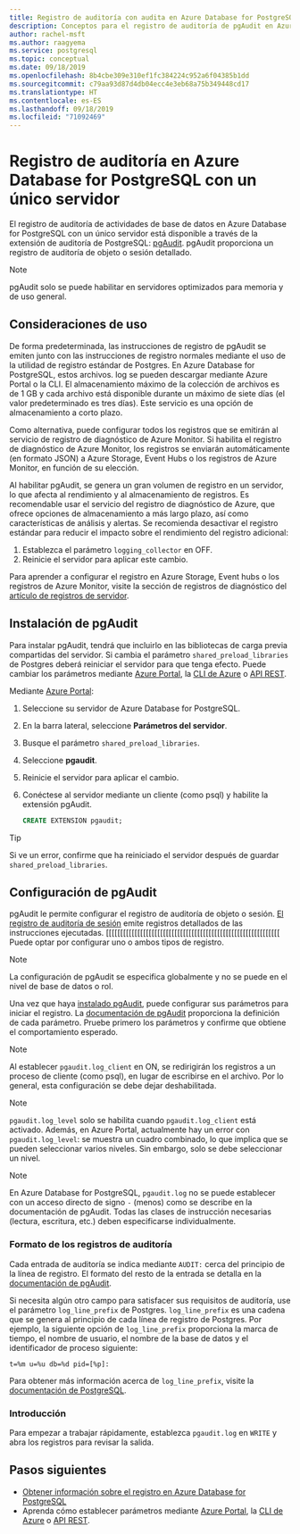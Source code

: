 ```yaml
---
title: Registro de auditoría con audita en Azure Database for PostgreSQL con un único servidor
description: Conceptos para el registro de auditoría de pgAudit en Azure Database for PostgreSQL con un único servidor.
author: rachel-msft
ms.author: raagyema
ms.service: postgresql
ms.topic: conceptual
ms.date: 09/18/2019
ms.openlocfilehash: 8b4cbe309e310ef1fc384224c952a6f04385b1dd
ms.sourcegitcommit: c79aa93d87d4db04ecc4e3eb68a75b349448cd17
ms.translationtype: HT
ms.contentlocale: es-ES
ms.lasthandoff: 09/18/2019
ms.locfileid: "71092469"
---
```

# <a name="audit-logging-in-azure-database-for-postgresql---single-server"></a>Registro de auditoría en Azure Database for PostgreSQL con un único servidor

El registro de auditoría de actividades de base de datos en Azure Database for PostgreSQL con un único servidor está disponible a través de la extensión de auditoría de PostgreSQL: [pgAudit](https://www.pgaudit.org/). pgAudit proporciona un registro de auditoría de objeto o sesión detallado.

> [!NOTE]
> pgAudit solo se puede habilitar en servidores optimizados para memoria y de uso general.

## <a name="usage-considerations"></a>Consideraciones de uso
De forma predeterminada, las instrucciones de registro de pgAudit se emiten junto con las instrucciones de registro normales mediante el uso de la utilidad de registro estándar de Postgres. En Azure Database for PostgreSQL, estos archivos. log se pueden descargar mediante Azure Portal o la CLI. El almacenamiento máximo de la colección de archivos es de 1 GB y cada archivo está disponible durante un máximo de siete días (el valor predeterminado es tres días). Este servicio es una opción de almacenamiento a corto plazo.

Como alternativa, puede configurar todos los registros que se emitirán al servicio de registro de diagnóstico de Azure Monitor. Si habilita el registro de diagnóstico de Azure Monitor, los registros se enviarán automáticamente (en formato JSON) a Azure Storage, Event Hubs o los registros de Azure Monitor, en función de su elección.

Al habilitar pgAudit, se genera un gran volumen de registro en un servidor, lo que afecta al rendimiento y al almacenamiento de registros. Es recomendable usar el servicio del registro de diagnóstico de Azure, que ofrece opciones de almacenamiento a más largo plazo, así como características de análisis y alertas. Se recomienda desactivar el registro estándar para reducir el impacto sobre el rendimiento del registro adicional:

   1. Establezca el parámetro `logging_collector` en OFF. 
   2. Reinicie el servidor para aplicar este cambio.

Para aprender a configurar el registro en Azure Storage, Event hubs o los registros de Azure Monitor, visite la sección de registros de diagnóstico del [artículo de registros de servidor](concepts-server-logs.md).

## <a name="installing-pgaudit"></a>Instalación de pgAudit

Para instalar pgAudit, tendrá que incluirlo en las bibliotecas de carga previa compartidas del servidor. Si cambia el parámetro `shared_preload_libraries` de Postgres deberá reiniciar el servidor para que tenga efecto. Puede cambiar los parámetros mediante [Azure Portal](howto-configure-server-parameters-using-portal.md), la [CLI de Azure](howto-configure-server-parameters-using-cli.md) o [API REST](/rest/api/postgresql/configurations/createorupdate).

Mediante [Azure Portal](https://portal.azure.com):

   1. Seleccione su servidor de Azure Database for PostgreSQL.
   2. En la barra lateral, seleccione **Parámetros del servidor**.
   3. Busque el parámetro `shared_preload_libraries`.
   4. Seleccione **pgaudit**.
   5. Reinicie el servidor para aplicar el cambio.

   6. Conéctese al servidor mediante un cliente (como psql) y habilite la extensión pgAudit.
      ```SQL
      CREATE EXTENSION pgaudit;
      ```

> [!TIP]
> Si ve un error, confirme que ha reiniciado el servidor después de guardar `shared_preload_libraries`.

## <a name="pgaudit-settings"></a>Configuración de pgAudit

pgAudit le permite configurar el registro de auditoría de objeto o sesión. [El registro de auditoría de sesión](https://github.com/pgaudit/pgaudit/blob/master/README.md#session-audit-logging) emite registros detallados de las instrucciones ejecutadas. [[[[[[[[[[[[[[[[[[[[[[[[[[[[[[[[[[[[[[[[[[[[[[[[[[[[[[[[[[[[[ Puede optar por configurar uno o ambos tipos de registro. 

> [!NOTE]
> La configuración de pgAudit se especifica globalmente y no se puede en el nivel de base de datos o rol.

Una vez que haya [instalado pgAudit](#installing-pgaudit), puede configurar sus parámetros para iniciar el registro. La [documentación de pgAudit](https://github.com/pgaudit/pgaudit/blob/master/README.md#settings) proporciona la definición de cada parámetro. Pruebe primero los parámetros y confirme que obtiene el comportamiento esperado.

> [!NOTE]
> Al establecer `pgaudit.log_client` en ON, se redirigirán los registros a un proceso de cliente (como psql), en lugar de escribirse en el archivo. Por lo general, esta configuración se debe dejar deshabilitada.

> [!NOTE]
> `pgaudit.log_level` solo se habilita cuando `pgaudit.log_client` está activado. Además, en Azure Portal, actualmente hay un error con `pgaudit.log_level`: se muestra un cuadro combinado, lo que implica que se pueden seleccionar varios niveles. Sin embargo, solo se debe seleccionar un nivel. 

> [!NOTE]
> En Azure Database for PostgreSQL, `pgaudit.log` no se puede establecer con un acceso directo de signo `-` (menos) como se describe en la documentación de pgAudit. Todas las clases de instrucción necesarias (lectura, escritura, etc.) deben especificarse individualmente.

### <a name="audit-log-format"></a>Formato de los registros de auditoría
Cada entrada de auditoría se indica mediante `AUDIT:` cerca del principio de la línea de registro. El formato del resto de la entrada se detalla en la [documentación de pgAudit](https://github.com/pgaudit/pgaudit/blob/master/README.md#format).

Si necesita algún otro campo para satisfacer sus requisitos de auditoría, use el parámetro `log_line_prefix` de Postgres. `log_line_prefix` es una cadena que se genera al principio de cada línea de registro de Postgres. Por ejemplo, la siguiente opción de `log_line_prefix` proporciona la marca de tiempo, el nombre de usuario, el nombre de la base de datos y el identificador de proceso siguiente:

```
t=%m u=%u db=%d pid=[%p]:
```

Para obtener más información acerca de `log_line_prefix`, visite la [documentación de PostgreSQL](https://www.postgresql.org/docs/current/runtime-config-logging.html#GUC-LOG-LINE-PREFIX).

### <a name="getting-started"></a>Introducción
Para empezar a trabajar rápidamente, establezca `pgaudit.log` en `WRITE` y abra los registros para revisar la salida. 


## <a name="next-steps"></a>Pasos siguientes
- [Obtener información sobre el registro en Azure Database for PostgreSQL](concepts-server-logs.md)
- Aprenda cómo establecer parámetros mediante [Azure Portal](howto-configure-server-parameters-using-portal.md), la [CLI de Azure](howto-configure-server-parameters-using-cli.md) o [API REST](/rest/api/postgresql/configurations/createorupdate).
